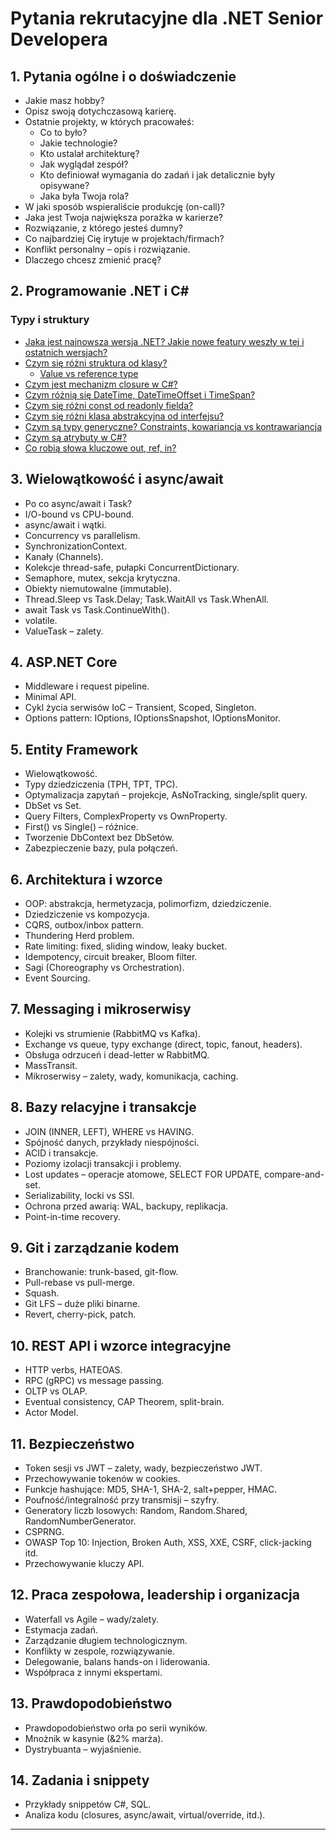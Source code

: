 # Pytania rekrutacyjne dla .NET Senior Developera

## 1. Pytania ogólne i o doświadczenie
- Jakie masz hobby?
- Opisz swoją dotychczasową karierę.
- Ostatnie projekty, w których pracowałeś:
  - Co to było?
  - Jakie technologie?
  - Kto ustalał architekturę?
  - Jak wyglądał zespół?
  - Kto definiował wymagania do zadań i jak detalicznie były opisywane?
  - Jaka była Twoja rola?
- W jaki sposób wspieraliście produkcję (on-call)?
- Jaka jest Twoja największa porażka w karierze?
- Rozwiązanie, z którego jesteś dumny?
- Co najbardziej Cię irytuje w projektach/firmach?
- Konflikt personalny – opis i rozwiązanie.
- Dlaczego chcesz zmienić pracę?

## 2. Programowanie .NET i C#
### Typy i struktury

- [Jaka jest najnowsza wersja .NET? Jakie nowe featury weszły w tej i ostatnich wersjach?](dotnet-latest-summary.md)
- [Czym się różni struktura od klasy?](struct-vs-class.md)
    - [Value vs reference type](value-vs-reference-types.md)
- [Czym jest mechanizm closure w C#?](closure-mechanism.md)
- [Czym różnią się DateTime, DateTimeOffset i TimeSpan?](datetime-vs-offset-timespan.md)
- [Czym się różni const od readonly fielda?](const-vs-readonly.md)
- [Czym się różni klasa abstrakcyjna od interfejsu?](abstract-vs-interface.md)
- [Czym są typy generyczne? Constraints, kowariancja vs kontrawariancja](generics-constraints-variance.md)
- [Czym są atrybuty w C#?](attributes-csharp-guide.md)
- [Co robią słowa kluczowe out, ref, in?](ref-out-in-keywords.md)

## 3. Wielowątkowość i async/await
- Po co async/await i Task?
- I/O-bound vs CPU-bound.
- async/await i wątki.
- Concurrency vs parallelism.
- SynchronizationContext.
- Kanały (Channels).
- Kolekcje thread-safe, pułapki ConcurrentDictionary.
- Semaphore, mutex, sekcja krytyczna.
- Obiekty niemutowalne (immutable).
- Thread.Sleep vs Task.Delay; Task.WaitAll vs Task.WhenAll.
- await Task vs Task.ContinueWith().
- volatile.
- ValueTask – zalety.

## 4. ASP.NET Core
- Middleware i request pipeline.
- Minimal API.
- Cykl życia serwisów IoC – Transient, Scoped, Singleton.
- Options pattern: IOptions<T>, IOptionsSnapshot<T>, IOptionsMonitor<T>.

## 5. Entity Framework
- Wielowątkowość.
- Typy dziedziczenia (TPH, TPT, TPC).
- Optymalizacja zapytań – projekcje, AsNoTracking, single/split query.
- DbSet<T> vs Set<T>.
- Query Filters, ComplexProperty vs OwnProperty.
- First() vs Single() – różnice.
- Tworzenie DbContext bez DbSetów.
- Zabezpieczenie bazy, pula połączeń.

## 6. Architektura i wzorce
- OOP: abstrakcja, hermetyzacja, polimorfizm, dziedziczenie.
- Dziedziczenie vs kompozycja.
- CQRS, outbox/inbox pattern.
- Thundering Herd problem.
- Rate limiting: fixed, sliding window, leaky bucket.
- Idempotency, circuit breaker, Bloom filter.
- Sagi (Choreography vs Orchestration).
- Event Sourcing.

## 7. Messaging i mikroserwisy
- Kolejki vs strumienie (RabbitMQ vs Kafka).
- Exchange vs queue, typy exchange (direct, topic, fanout, headers).
- Obsługa odrzuceń i dead-letter w RabbitMQ.
- MassTransit.
- Mikroserwisy – zalety, wady, komunikacja, caching.

## 8. Bazy relacyjne i transakcje
- JOIN (INNER, LEFT), WHERE vs HAVING.
- Spójność danych, przykłady niespójności.
- ACID i transakcje.
- Poziomy izolacji transakcji i problemy.
- Lost updates – operacje atomowe, SELECT FOR UPDATE, compare-and-set.
- Serializability, locki vs SSI.
- Ochrona przed awarią: WAL, backupy, replikacja.
- Point-in-time recovery.

## 9. Git i zarządzanie kodem
- Branchowanie: trunk-based, git-flow.
- Pull-rebase vs pull-merge.
- Squash.
- Git LFS – duże pliki binarne.
- Revert, cherry-pick, patch.

## 10. REST API i wzorce integracyjne
- HTTP verbs, HATEOAS.
- RPC (gRPC) vs message passing.
- OLTP vs OLAP.
- Eventual consistency, CAP Theorem, split-brain.
- Actor Model.

## 11. Bezpieczeństwo
- Token sesji vs JWT – zalety, wady, bezpieczeństwo JWT.
- Przechowywanie tokenów w cookies.
- Funkcje hashujące: MD5, SHA-1, SHA-2, salt+pepper, HMAC.
- Poufność/integralność przy transmisji – szyfry.
- Generatory liczb losowych: Random, Random.Shared, RandomNumberGenerator.
- CSPRNG.
- OWASP Top 10: Injection, Broken Auth, XSS, XXE, CSRF, click-jacking itd.
- Przechowywanie kluczy API.

## 12. Praca zespołowa, leadership i organizacja
- Waterfall vs Agile – wady/zalety.
- Estymacja zadań.
- Zarządzanie długiem technologicznym.
- Konflikty w zespole, rozwiązywanie.
- Delegowanie, balans hands-on i liderowania.
- Współpraca z innymi ekspertami.

## 13. Prawdopodobieństwo
- Prawdopodobieństwo orła po serii wyników.
- Mnożnik w kasynie (&2% marża).
- Dystrybuanta – wyjaśnienie.

## 14. Zadania i snippety
- Przykłady snippetów C#, SQL.
- Analiza kodu (closures, async/await, virtual/override, itd.).

---
